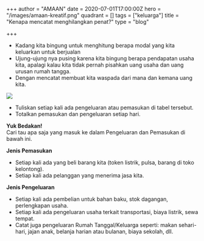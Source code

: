 +++
author = "AMAAN"
date = 2020-07-01T17:00:00Z
hero = "/images/amaan-kreatif.png"
quadrant = []
tags = ["keluarga"]
title = "Kenapa mencatat menghilangkan penat?"
type = "blog"

+++
* Kadang kita bingung untuk menghitung berapa modal yang kita keluarkan untuk berjualan
* Ujung-ujung nya pusing karena kita bingung berapa pendapatan usaha kita, apalagi kalau kita tidak pernah pisahkan uang usaha dan uang urusan rumah tangga.
* Dengan mencatat membuat kita waspada dari mana dan kemana uang kita.

![](/images/frame-2.png)

* Tuliskan setiap kali ada pengeluaran atau pemasukan di tabel tersebut.
* Totalkan pemasukan dan pengeluaran setiap hari.

**Yuk Bedakan!**  
Cari tau apa saja yang masuk ke dalam Pengeluaran dan Pemasukan di bawah ini.

**Jenis Pemasukan**

* Setiap kali ada yang beli barang kita (token listrik, pulsa, barang di toko kelontong).
* Setiap kali ada pelanggan yang menerima jasa kita.

**Jenis Pengeluaran**

* Setiap kali ada pembelian untuk bahan baku, stok dagangan, perlengkapan usaha.
* Setiap kali ada pengeluaran usaha terkait transportasi, biaya listrik, sewa tempat.
* Catat juga pengeluaran Rumah Tanggal/Keluarga seperti: makan sehari-hari, jajan anak, belanja harian atau bulanan, biaya sekolah, dll.